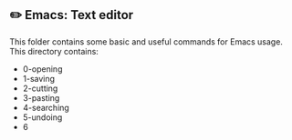 ## :pencil2: Emacs: Text editor

This folder contains some basic and useful commands for Emacs usage. This directory contains:

 - 0-opening
 - 1-saving
 - 2-cutting
 - 3-pasting
 - 4-searching
 - 5-undoing
 - 6

<!--stackedit_data:
eyJoaXN0b3J5IjpbLTE1ODU2MTczOTksNTMxNTMyNzU1XX0=
-->